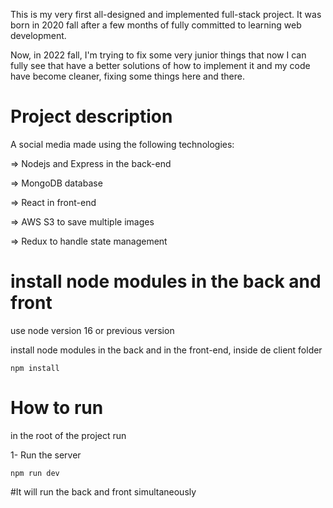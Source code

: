 

This is my very first all-designed and implemented full-stack project. It was born in 2020 fall after a few months of 
fully committed to learning web development.

Now, in 2022 fall, I'm trying to fix some very junior things that now I can fully see that have a better 
solutions of how to implement it and my code have become cleaner, fixing some things here and there. 


# Project description

A social media made using the following technologies:  

=> Nodejs and Express in the back-end

=> MongoDB database

=> React in front-end

=> AWS S3 to save multiple images

=> Redux to handle state management

# install node modules in the back and front
use node version 16 or previous version

install node modules in the back and in the front-end, inside de client folder

```
npm install
```
# How to run

in the root of the project run 

1- Run the server

```
npm run dev
```

#It will run the back and front simultaneously


